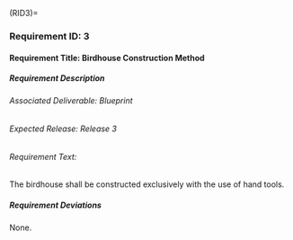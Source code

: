 <!-- prettier-ignore-start -->
(RID3)=
### Requirement ID: 3
<!-- prettier-ignore-end -->

#### Requirement Title: Birdhouse Construction Method

##### Requirement Description

###### Associated Deliverable: Blueprint

###### Expected Release: Release 3

###### Requirement Text:

The birdhouse shall be constructed exclusively with the use of hand tools.

##### Requirement Deviations

None.
